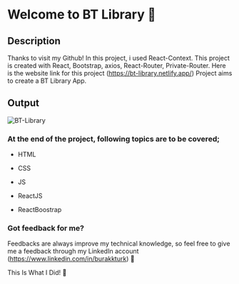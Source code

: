# Welcome to BT Library :wave:

## Description
Thanks to visit my Github! In this project, i used React-Context. This project is created with React, Bootstrap, axios, React-Router, Private-Router. Here is the website link for this project (https://bt-library.netlify.app/)
Project aims to create a BT Library App. 

## Output

![BT-Library](./BT-Library.gif)

### At the end of the project, following topics are to be covered;

-  HTML

-  CSS

-  JS

-  ReactJS

-  ReactBoostrap

### Got feedback for me?

Feedbacks are always improve my technical knowledge, so feel free to give me a feedback through my LinkedIn account (https://www.linkedin.com/in/burakkturk) 🙌

This Is What I Did! :art:

